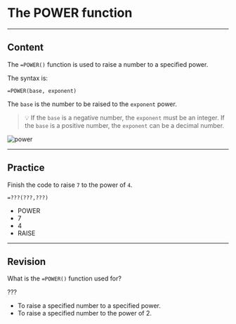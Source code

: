 ﻿---
author: Stefan-Stojanovic

type: normal

category: how-to

links:
  - '[POWER](https://support.google.com/docs/answer/3093433){documentation}'

---

# The POWER function 

---
## Content

The `=POWER()` function is used to raise a number to a specified power.

The syntax is:
```plain-text
=POWER(base, exponent)
```

The `base` is the number to be raised to the `exponent` power.

> 💡 If the `base` is a negative number, the `exponent` must be an integer. If the `base` is a positive number, the `exponent` can be a decimal number.

![power](https://img.enkipro.com/99603e17e5ed277f0873d1bffa238a05.png)

---
## Practice

Finish the code to raise `7` to the power of `4`.

```plain-text
=???(???,???)
```

* POWER
* 7
* 4
* RAISE

---
## Revision

What is the `=POWER()` function used for?

???

- To raise a specified number to a specified power.
- To raise a specified number to the power of 2.